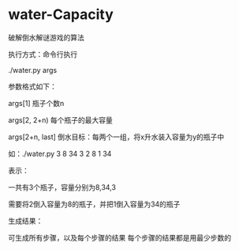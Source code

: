 # water-Capacity
破解倒水解谜游戏的算法

执行方式：命令行执行

./water.py args

参数格式如下：

args[1]		瓶子个数n

args[2, 2+n)	每个瓶子的最大容量

args[2+n, last]	倒水目标：每两个一组，将x升水装入容量为y的瓶子中

如：./water.py 3 8 34 3 2 8 1 34

表示：

  一共有3个瓶子，容量分别为8,34,3

  需要将2倒入容量为8的瓶子，并把1倒入容量为34的瓶子

生成结果：

  可生成所有步骤，以及每个步骤的结果
  每个步骤的结果都是用最少步数的
